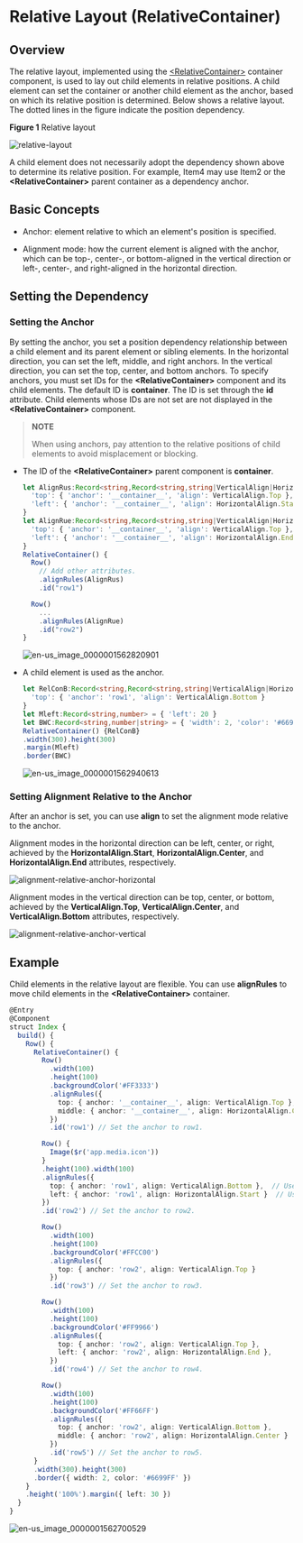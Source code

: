 # Relative Layout (RelativeContainer)


## Overview

The relative layout, implemented using the [\<RelativeContainer>](../reference/arkui-ts/ts-container-relativecontainer.md) container component, is used to lay out child elements in relative positions. A child element can set the container or another child element as the anchor, based on which its relative position is determined. Below shows a relative layout. The dotted lines in the figure indicate the position dependency.


  **Figure 1** Relative layout 

![relative-layout](figures/relative-layout.png)


A child element does not necessarily adopt the dependency shown above to determine its relative position. For example, Item4 may use Item2 or the **\<RelativeContainer>** parent container as a dependency anchor.


## Basic Concepts

- Anchor: element relative to which an element's position is specified.

- Alignment mode: how the current element is aligned with the anchor, which can be top-, center-, or bottom-aligned in the vertical direction or left-, center-, and right-aligned in the horizontal direction.


## Setting the Dependency


### Setting the Anchor

By setting the anchor, you set a position dependency relationship between a child element and its parent element or sibling elements. In the horizontal direction, you can set the left, middle, and right anchors. In the vertical direction, you can set the top, center, and bottom anchors. To specify anchors, you must set IDs for the **\<RelativeContainer>** component and its child elements. The default ID is **__container__**. The ID is set through the **id** attribute. Child elements whose IDs are not set are not displayed in the **\<RelativeContainer>** component.

>**NOTE**
>
>When using anchors, pay attention to the relative positions of child elements to avoid misplacement or blocking.

- The ID of the **\<RelativeContainer>** parent component is **__container__**.

  ```ts
  let AlignRus:Record<string,Record<string,string|VerticalAlign|HorizontalAlign>> = {
    'top': { 'anchor': '__container__', 'align': VerticalAlign.Top },
    'left': { 'anchor': '__container__', 'align': HorizontalAlign.Start }
  }
  let AlignRue:Record<string,Record<string,string|VerticalAlign|HorizontalAlign>> = {
    'top': { 'anchor': '__container__', 'align': VerticalAlign.Top },
    'left': { 'anchor': '__container__', 'align': HorizontalAlign.End }
  }
  RelativeContainer() {
    Row()
      // Add other attributes.
      .alignRules(AlignRus)
      .id("row1")

    Row()
      ...
      .alignRules(AlignRue)
      .id("row2")
  }
  ```

  ![en-us_image_0000001562820901](figures/en-us_image_0000001562820901.png)

- A child element is used as the anchor.

  ```ts
  let RelConB:Record<string,Record<string,string|VerticalAlign|HorizontalAlign>> = {
    'top': { 'anchor': 'row1', 'align': VerticalAlign.Bottom }
  }
  let Mleft:Record<string,number> = { 'left': 20 }
  let BWC:Record<string,number|string> = { 'width': 2, 'color': '#6699FF' }
  RelativeContainer() {RelConB}
  .width(300).height(300)
  .margin(Mleft)
  .border(BWC)
  ```

  ![en-us_image_0000001562940613](figures/en-us_image_0000001562940613.png)


### Setting Alignment Relative to the Anchor

After an anchor is set, you can use **align** to set the alignment mode relative to the anchor.

Alignment modes in the horizontal direction can be left, center, or right, achieved by the **HorizontalAlign.Start**, **HorizontalAlign.Center**, and **HorizontalAlign.End** attributes, respectively.

![alignment-relative-anchor-horizontal](figures/alignment-relative-anchor-horizontal.png)

Alignment modes in the vertical direction can be top, center, or bottom, achieved by the **VerticalAlign.Top**, **VerticalAlign.Center**, and **VerticalAlign.Bottom** attributes, respectively.

![alignment-relative-anchor-vertical](figures/alignment-relative-anchor-vertical.png)


## Example

Child elements in the relative layout are flexible. You can use **alignRules** to move child elements in the **\<RelativeContainer>** container.


```ts
@Entry
@Component
struct Index {
  build() {
    Row() {
      RelativeContainer() {
        Row()
          .width(100)
          .height(100)
          .backgroundColor('#FF3333')
          .alignRules({
            top: { anchor: '__container__', align: VerticalAlign.Top },  // Use the parent container as the anchor and align with its top vertically.
            middle: { anchor: '__container__', align: HorizontalAlign.Center }  // Use the parent container as the anchor and align with its center horizontally.
          })
          .id('row1') // Set the anchor to row1.

        Row() {
          Image($r('app.media.icon'))
        }
        .height(100).width(100)
        .alignRules({
          top: { anchor: 'row1', align: VerticalAlign.Bottom },  // Use row1 as the anchor and align with its bottom vertically.
          left: { anchor: 'row1', align: HorizontalAlign.Start }  // Use row1 as the anchor and align with its start edge horizontally.
        })
        .id('row2') // Set the anchor to row2.

        Row()
          .width(100)
          .height(100)
          .backgroundColor('#FFCC00')
          .alignRules({
            top: { anchor: 'row2', align: VerticalAlign.Top }
          })
          .id('row3') // Set the anchor to row3.

        Row()
          .width(100)
          .height(100)
          .backgroundColor('#FF9966')
          .alignRules({
            top: { anchor: 'row2', align: VerticalAlign.Top },
            left: { anchor: 'row2', align: HorizontalAlign.End },
          })
          .id('row4') // Set the anchor to row4.

        Row()
          .width(100)
          .height(100)
          .backgroundColor('#FF66FF')
          .alignRules({
            top: { anchor: 'row2', align: VerticalAlign.Bottom },
            middle: { anchor: 'row2', align: HorizontalAlign.Center }
          })
          .id('row5') // Set the anchor to row5.
      }
      .width(300).height(300)
      .border({ width: 2, color: '#6699FF' })
    }
    .height('100%').margin({ left: 30 })
  }
}
```

![en-us_image_0000001562700529](figures/en-us_image_0000001562700529.png)
